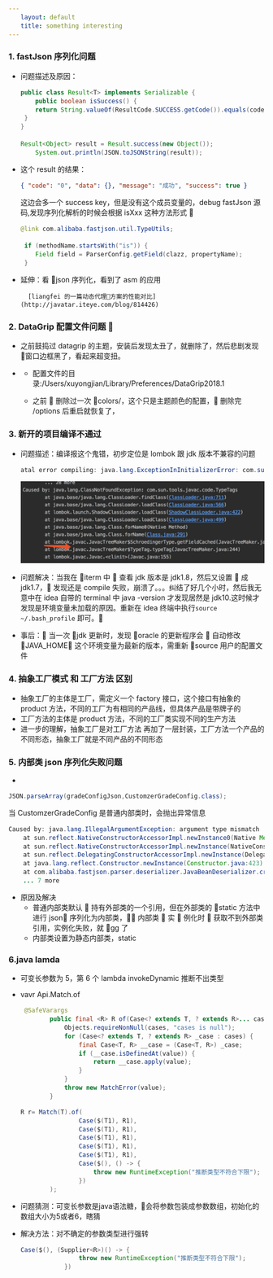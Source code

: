 ```yaml
---
　　layout: default
　　title: something interesting
---
```


### 1. fastJson 序列化问题

- 问题描述及原因：

  ```java
  public class Result<T> implements Serializable {
      public boolean isSuccess() {
      return String.valueOf(ResultCode.SUCCESS.getCode()).equals(code);
   }
  }

  Result<Object> result = Result.success(new Object());
      System.out.println(JSON.toJSONString(result));

  ```

- 这个 result 的结果：

  ```json
  { "code": "0", "data": {}, "message": "成功", "success": true }
  ```

  这边会多一个 success key，但是没有这个成员变量的，debug fastJson 源码,发现序列化解析的时候会根据 isXxx 这种方法形式 

  ```java
  @link com.alibaba.fastjson.util.TypeUtils;

   if (methodName.startsWith("is")) {
      Field field = ParserConfig.getField(clazz, propertyName);
   }
  ```

- 延伸：看 json 序列化，看到了 asm 的应用

        [liangfei 的一篇动态代理方案的性能对比](http://javatar.iteye.com/blog/814426)

### 2. DataGrip 配置文件问题 

- 之前鼓捣过 datagrip 的主题，安装后发现太丑了，就删除了，然后悲剧发现  窗口边框黑了，看起来超变扭。
- - 配置文件的目录:/Users/xuyongjian/Library/Preferences/DataGrip2018.1

  - 之前  删除过一次 colors/，这个只是主题颜色的配置， 删除完 /options 后重启就恢复了，

### 3. 新开的项目编译不通过

- 问题描述：编译报这个鬼错，初步定位是 lombok 跟 jdk 版本不兼容的问题

  ```java
  atal error compiling: java.lang.ExceptionInInitializerError: com.sun.tools.javac.code.TypeTags -> [Help 1]
  ```

  ![lombok异常信息](/images/lombok_e.jpg)

* 问题解决：当我在 iterm 中  查看 jdk 版本是 jdk1.8，然后又设置  成 jdk1.7， 发现还是 compile 失败，崩溃了。。。纠结了好几个小时，然后我无意中在 idea 自带的 terminal 中 java -version 才发现居然是 jdk10.这时候才发现是环境变量未加载的原因。重新在 idea 终端中执行`source ~/.bash_profile` 即可。

* 事后： 当一次 jdk 更新时，发现 oracle 的更新程序会  自动修改 JAVA_HOME 这个环境变量为最新的版本，需重新 source 用户的配置文件

### 4. 抽象工厂模式 和 工厂方法 区别

- 抽象工厂的主体是工厂，需定义一个 factory 接口，这个接口有抽象的 product 方法，不同的工厂为有相同的产品线，但具体产品是带牌子的
- 工厂方法的主体是 product 方法，不同的工厂类实现不同的生产方法
- 进一步的理解，抽象工厂是对工厂方法 再加了一层封装，工厂方法一个产品的不同形态，抽象工厂就是不同产品的不同形态

### 5. 内部类 json 序列化失败问题

-

```java
JSON.parseArray(gradeConfigJson,CustomzerGradeConfig.class);
```

当 CustomzerGradeConfig 是普通内部类时，会抛出异常信息

```java
Caused by: java.lang.IllegalArgumentException: argument type mismatch
	at sun.reflect.NativeConstructorAccessorImpl.newInstance0(Native Method)
	at sun.reflect.NativeConstructorAccessorImpl.newInstance(NativeConstructorAccessorImpl.java:62)
	at sun.reflect.DelegatingConstructorAccessorImpl.newInstance(DelegatingConstructorAccessorImpl.java:45)
	at java.lang.reflect.Constructor.newInstance(Constructor.java:423)
	at com.alibaba.fastjson.parser.deserializer.JavaBeanDeserializer.createInstance(JavaBeanDeserializer.java:113)
	... 7 more
```

- 原因及解决
  - 普通内部类默认  持有外部类的一个引用，但在外部类的 static 方法中进行 json 序列化为内部类， 内部类  实  例化时  获取不到外部类引用，实例化失败，就 gg 了
  - 内部类设置为静态内部类，static

### 6.java lamda

- 可变长参数为 5，第 6 个 lambda invokeDynamic 推断不出类型
- vavr Api.Match.of

    ```java
     @SafeVarargs
            public final <R> R of(Case<? extends T, ? extends R>... cases) {
                Objects.requireNonNull(cases, "cases is null");
                for (Case<? extends T, ? extends R> _case : cases) {
                    final Case<T, R> __case = (Case<T, R>) _case;
                    if (__case.isDefinedAt(value)) {
                        return __case.apply(value);
                    }
                }
                throw new MatchError(value);
            }
    ```

    ```java
    R r= Match(T).of(
                    Case($(T1), R1),
                    Case($(T1), R1),
                    Case($(T1), R1),
                    Case($(T1), R1),
                    Case($(T1), R1),
                    Case($(), () -> {
                        throw new RuntimeException("推断类型不符合下限");
                    })
            );
    ```

- 问题猜测：可变长参数是java语法糖，会将参数包装成参数数组，初始化的数组大小为5或者6，瞎猜

- 解决方法：对不确定的参数类型进行强转
  ```java
  Case($(), (Supplier<R>)() -> {
                  throw new RuntimeException("推断类型不符合下限");
              })
  ```

